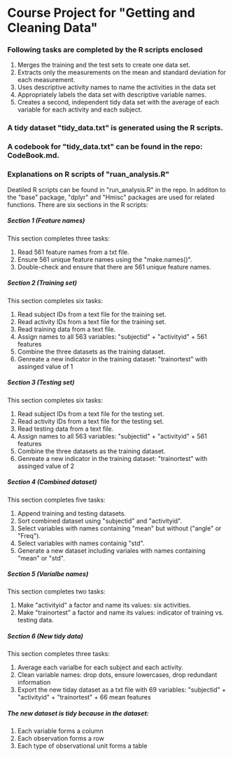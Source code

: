 # Course Project for "Getting and Cleaning Data"
### Following tasks are completed by the R scripts enclosed

1. Merges the training and the test sets to create one data set.
2. Extracts only the measurements on the mean and standard deviation for each measurement. 
3. Uses descriptive activity names to name the activities in the data set
4. Appropriately labels the data set with descriptive variable names. 
5. Creates a second, independent tidy data set with the average of each variable for each activity and each subject.

### A tidy dataset "tidy_data.txt" is generated using the R scripts.
### A codebook for "tidy_data.txt" can be found in the repo: CodeBook.md.

### Explanations on R scripts of "ruan_analysis.R"
Deatiled R scripts can be found in "run_analysis.R" in the repo.
In additon to the "base" package, "dplyr" and "Hmisc" packages are used for related functions.
There are six sections in the R scripts:

##### Section 1 (Feature names)
This section completes three tasks:

1. Read 561 feature names from a txt file.
2. Ensure 561 unique feature names using the "make.names()".
3. Double-check and ensure that there are 561 unique feature names.

##### Section 2 (Training set)
This section completes six tasks:

1. Read subject IDs from a text file for the training set.
2. Read activity IDs from a text file for the training set.
3. Read training data from a text file.
4. Assign names to all 563 variables: "subjectid" + "activityid" + 561 features
5. Combine the three datasets as the training dataset.
6. Genreate a new indicator in the training dataset: "trainortest" with assinged value of 1

##### Section 3 (Testing set)
This section completes six tasks:

1. Read subject IDs from a text file for the testing set.
2. Read activity IDs from a text file for the testing set.
3. Read testing data from a text file.
4. Assign names to all 563 variables: "subjectid" + "activityid" + 561 features
5. Combine the three datasets as the training dataset.
6. Genreate a new indicator in the training dataset: "trainortest" with assinged value of 2

##### Section 4 (Combined dataset)
This section completes five tasks:

1. Append training and testing datasets.
2. Sort combined dataset using "subjectid" and "activityid".
3. Select variables with names containing "mean" but without ("angle" or "Freq").
4. Select variables with names containig "std".
5. Generate a new dataset including variales with names containing "mean" or "std".

##### Section 5 (Varialbe names)
This section completes two tasks:

1. Make "activityid" a factor and name its values: six activities.
2. Make "trainortest" a factor and name its values: indicator of training vs. testing data.

##### Section 6 (New tidy data)
This section completes three tasks:

1. Average each varialbe for each subject and each activity.
2. Clean variable names: drop dots, ensure lowercases, drop redundant information
3. Export the new tiday dataset as a txt file with 69 variables: "subjectid" + "activityid" + "trainortest" + 66 mean features

##### The new dataset is tidy because in the dataset:
1. Each variable forms a column
2. Each observation forms a row
3. Each type of observational unit forms a table
